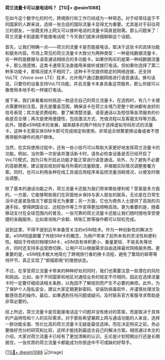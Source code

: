**荷兰流量卡可以接电话吗？【TG💪+ @esim1088】**

在如今这个数字化的时代，跨境旅行和工作已经成为一种常态。对于经常往返于不同国家的人群来说，选择一张合适的国际流量卡显得尤为重要。尤其是对于前往荷兰的朋友，一张既支持上网又可以接听电话的流量卡简直是刚需。那么问题来了：荷兰流量卡到底能不能接电话呢？今天我们就来详细聊聊这个话题。

首先，让我们明确一点——荷兰的流量卡是否能接电话，取决于这张卡的具体功能和服务内容。市场上常见的荷兰流量卡大致分为两种类型：一种是纯数据流量卡，另一种则是数据与语音通话相结合的多功能卡。如果你购买的是第一种纯数据流量卡，那么很遗憾，这类卡通常无法直接用来接听或拨打电话。但如果你选择了第二种多功能卡，那情况就大不相同了。这种卡不仅提供稳定的网络连接，还支持VoLTE（Voice over LTE）技术，允许用户通过数据网络进行语音通话。换句话说，只要你的设备支持VoLTE功能，并且流量卡本身具备这项服务，那么你就可以像使用本地手机一样接打电话。

接下来，我们来看看如何挑选一款适合自己的荷兰流量卡。在选购时，有几个关键点需要特别注意。首先是覆盖范围，确保该卡在荷兰全境乃至整个欧洲都有良好的信号表现；其次是资费结构，要了解清楚流量、语音通话以及短信等各项服务的价格是否合理；再次是使用便捷性，包括激活方式、充值流程以及客服支持等方面。此外，随着eSIM技术的发展，越来越多的用户倾向于选择虚拟号码形式的流量卡，这种卡无需实体SIM卡即可完成绑定和使用，非常适合频繁更换设备或者不想携带额外硬件的用户群体。

当然，在实际使用过程中，还有一些小技巧可以帮助大家更好地发挥荷兰流量卡的功能。例如，当你第一次安装并激活新卡时，请务必检查设备是否已经开启了VoLTE模式，因为只有开启此功能才能正常进行语音通话。另外，为了避免不必要的高额费用，建议提前规划好每月所需的流量额度，并根据实际情况调整套餐方案。同时，也可以利用各种在线工具或应用程序来监控流量消耗情况，以便及时做出调整。

除了基本的通话功能之外，荷兰流量卡还能为我们带来哪些便利呢？答案是多方面的。一方面，它能够帮助我们在异国他乡保持与家人朋友的联系，无论是在日常生活中还是紧急情况下都显得尤为重要；另一方面，它也为商务人士提供了高效的沟通手段，使得跨国会议、远程协作等工作变得更加顺畅高效。更为重要的是，随着移动支付在全球范围内的普及，一张可靠的荷兰流量卡还能让我们随时随地享受便捷的金融服务，比如查询账户余额、转账汇款等操作都可以轻松完成。

说到这里，不得不提到近年来备受关注的eSIM技术。作为一种创新性的解决方案，eSIM彻底颠覆了传统SIM卡的概念，为用户带来了前所未有的灵活性和便利性。相较于传统的物理SIM卡，eSIM具有体积更小、重量更轻、不易丢失等优点，同时还支持多运营商切换，让用户可以根据需求自由选择最优网络服务商。更重要的是，eSIM技术极大地简化了跨境旅行者的换卡流程，避免了繁琐的邮寄等待环节，真正实现了“即插即用”的理想状态。

不过，在享受荷兰流量卡带来的种种好处的同时，我们也需要注意一些潜在的风险和挑战。比如，由于不同国家和地区对通信业务的规定不尽相同，因此在选择流量卡时一定要仔细阅读相关条款，以免因不了解规则而产生不必要的麻烦。此外，为了保护个人隐私安全，建议大家定期更新密码、安装防病毒软件，并谨慎处理涉及敏感信息的操作。最后，如果遇到任何问题或疑问，及时联系官方客服寻求帮助是非常必要的。

综上所述，荷兰流量卡是否能接电话这个问题并没有绝对的答案，而是取决于具体的产品特性和个人的实际需求。对于那些希望兼顾上网与通话功能的人来说，选择一款功能全面、性价比高的荷兰流量卡无疑是最佳选择。而在决定购买之前，务必要做好充分的研究和比较，这样才能找到最适合自己的解决方案。相信通过本文的介绍，大家对荷兰流量卡已经有了更加清晰的认识。无论是计划短期出行还是长期居住，一张优质的荷兰流量卡都能成为你旅途中不可或缺的好帮手。

[[TG💪+ @esim1088](https://t.me/s/esim1088) ![Image](https://i.postimg.cc/4NQfJmqS/Snipaste-2025-05-13-00-14-12.png)]